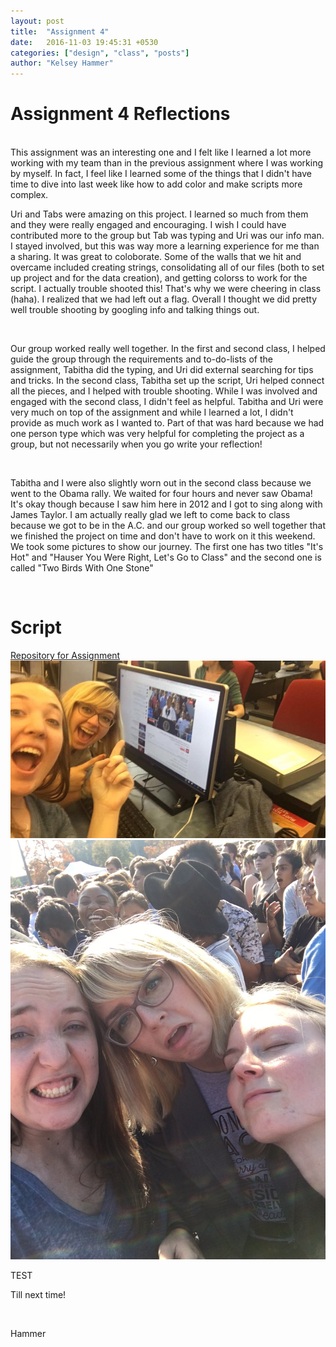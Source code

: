 ```yaml
---
layout: post
title:  "Assignment 4"
date:   2016-11-03 19:45:31 +0530
categories: ["design", "class", "posts"]
author: "Kelsey Hammer"
---
```

<h1> Assignment 4 Reflections </h1>


<br> 
This assignment was an interesting one and I felt like I learned a lot more working with my team than 
in the previous assignment where I was working by myself. In fact, I feel like I learned 
some of the things that I didn't have time to dive into last week like how to add color and
make scripts more complex.


<br> 

Uri and Tabs were amazing on this project. I learned so much from them and they were 
really engaged and encouraging. I wish I could have contributed more to the group 
but Tab was typing and Uri was our 
info man. I stayed involved, but this was way more a learning experience for me than a sharing. 
It was great to coloborate. Some of the walls that we hit and overcame included creating strings, 
consolidating all of our files (both to set up project and for the data creation), and getting colorss
to work for the script. I actually trouble shooted this! That's why we were cheering in class (haha). 
I realized that we had left out a flag. Overall I thought we did pretty well trouble shooting by 
googling info and talking things out. 

<br> 

Our group worked really well together. In the first and second class,
I helped guide the group through the requirements and to-do-lists of 
the assignment, Tabitha did the typing, and Uri did external searching
for tips and tricks. In the second class, Tabitha set up the script, 
Uri helped connect all the pieces, and I helped with trouble shooting. 
While I was involved and engaged with the second class, I didn't feel
as helpful. Tabitha and Uri were very much on top of the assignment
and while I learned a lot, I didn't provide as much work as I wanted to.
Part of that was hard because we had one person type which was very
helpful for completing the project as a group, but not necessarily 
when you go write your reflection! 

<br> 

Tabitha and I were also slightly worn out in the second class because
we went to the Obama rally. We waited for four hours and never saw
Obama! It's okay though because I saw him here in 2012 and I got to 
sing along with James Taylor. I am actually really glad we left to
come back to class because we got to be in the A.C. and our group 
worked so well together that we finished the project on time and don't have to work
on it this weekend. We took
some pictures to show our journey. The first one has two titles 
"It's Hot" and "Hauser You Were Right, Let's Go to Class" and the
second one is called "Two Birds With One Stone" 

<br>

<h1> Script </h1> 
<a href="https://github.com/kelhammer/fred-s-ghost-assignment-4">Repository for Assignment</a>

<br> 

<img src="hauser1.jpg" alt="Mountain View">

<br>

<img src="hauser2.jpg" alt="Mountain View">

<br> 

TEST
<br> 

Till next time!

<br>

Hammer

